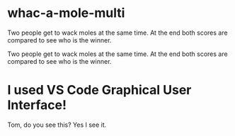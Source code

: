 # whac-a-mole-multi
Two people get to wack moles at the same time. At the end both scores are compared to see who is the winner. 

Two people get to wack moles at the same time. At the end both scores are compared to see who is the winner.

I used VS Code Graphical User Interface!
=======
Tom, do you see this?  Yes I see it. 

